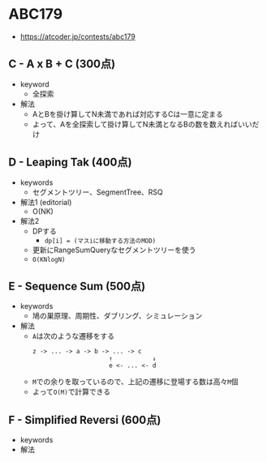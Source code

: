 # ABC179
* https://atcoder.jp/contests/abc179


## C - A x B + C (300点)
* keyword
  - 全探索
* 解法
  - AとBを掛け算してN未満であれば対応するCは一意に定まる
  - よって、Aを全探索して掛け算してN未満となるBの数を数えればいいだけ


## D - Leaping Tak (400点)
* keywords
  - セグメントツリー、SegmentTree、RSQ
* 解法1 (editorial)
  - O(NK)
* 解法2
  - DPする
    - `dp[i] = (マスiに移動する方法のMOD)`
  - 更新にRangeSumQueryなセグメントツリーを使う
  - `O(KNlogN)`


## E - Sequence Sum (500点)
* keywords
  - 鳩の巣原理、周期性、ダブリング、シミュレーション
* 解法
  - `A`は次のような遷移をする
    ```
    z -> ... -> a -> b -> ... -> c
                         ↑           ↓
                         e <- ... <- d
    ```
  - `M`での余りを取っているので、上記の遷移に登場する数は高々`M`個
  - よって`O(M)`で計算できる


## F - Simplified Reversi (600点)
* keywords
* 解法
